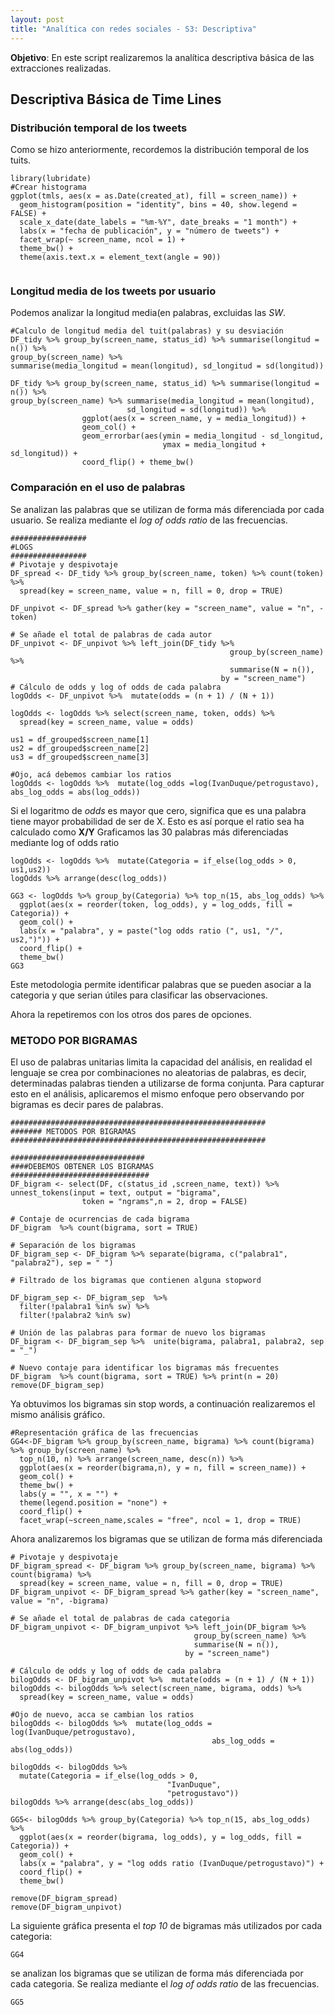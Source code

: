 ```yaml
---
layout: post
title: "Analítica con redes sociales - S3: Descriptiva"
---
```


**Objetivo**: En este script realizaremos la analítica descriptiva básica de las extracciones realizadas.

## Descriptiva Básica de Time Lines

### Distribución temporal de los tweets

Como se hizo anteriormente, recordemos la distribución temporal de los tuits.

```{r}
library(lubridate)
#Crear histograma
ggplot(tmls, aes(x = as.Date(created_at), fill = screen_name)) +
  geom_histogram(position = "identity", bins = 40, show.legend = FALSE) +
  scale_x_date(date_labels = "%m-%Y", date_breaks = "1 month") +
  labs(x = "fecha de publicación", y = "número de tweets") +
  facet_wrap(~ screen_name, ncol = 1) +
  theme_bw() +
  theme(axis.text.x = element_text(angle = 90))
  
```
### Longitud media de los tweets por usuario

Podemos analizar la longitud media(en palabras, excluidas las *SW*.

```{r}
#Calculo de longitud media del tuit(palabras) y su desviación
DF_tidy %>% group_by(screen_name, status_id) %>% summarise(longitud = n()) %>% 
group_by(screen_name) %>% 
summarise(media_longitud = mean(longitud), sd_longitud = sd(longitud))

DF_tidy %>% group_by(screen_name, status_id) %>% summarise(longitud = n()) %>%
group_by(screen_name) %>% summarise(media_longitud = mean(longitud),
                          sd_longitud = sd(longitud)) %>%
                ggplot(aes(x = screen_name, y = media_longitud)) +
                geom_col() +
                geom_errorbar(aes(ymin = media_longitud - sd_longitud,
                                  ymax = media_longitud + sd_longitud)) +
                coord_flip() + theme_bw()
```

### Comparación en el uso de palabras

Se analizan las palabras que se utilizan de forma más diferenciada por cada usuario. Se realiza mediante el *log of odds ratio* de las frecuencias.

```{r}
#################
#LOGS
#################
# Pivotaje y despivotaje
DF_spread <- DF_tidy %>% group_by(screen_name, token) %>% count(token) %>%
  spread(key = screen_name, value = n, fill = 0, drop = TRUE)

DF_unpivot <- DF_spread %>% gather(key = "screen_name", value = "n", -token)

# Se añade el total de palabras de cada autor
DF_unpivot <- DF_unpivot %>% left_join(DF_tidy %>%
                                                 group_by(screen_name) %>%
                                                 summarise(N = n()),
                                               by = "screen_name")
# Cálculo de odds y log of odds de cada palabra
logOdds <- DF_unpivot %>%  mutate(odds = (n + 1) / (N + 1))

logOdds <- logOdds %>% select(screen_name, token, odds) %>% 
  spread(key = screen_name, value = odds)

us1 = df_grouped$screen_name[1]
us2 = df_grouped$screen_name[2]
us3 = df_grouped$screen_name[3]

#Ojo, acá debemos cambiar los ratios
logOdds <- logOdds %>%  mutate(log_odds =log(IvanDuque/petrogustavo), abs_log_odds = abs(log_odds))
```
Si el logaritmo de *odds* es mayor que cero, significa que es una palabra tiene mayor probabilidad de ser de X.
Esto es así porque el ratio sea ha calculado como **X/Y**
Graficamos las 30 palabras más diferenciadas mediante log of odds ratio
```{r}
logOdds <- logOdds %>%  mutate(Categoria = if_else(log_odds > 0, us1,us2))
logOdds %>% arrange(desc(log_odds))

GG3 <- logOdds %>% group_by(Categoria) %>% top_n(15, abs_log_odds) %>%
  ggplot(aes(x = reorder(token, log_odds), y = log_odds, fill = Categoria)) +
  geom_col() +
  labs(x = "palabra", y = paste("log odds ratio (", us1, "/", us2,")")) +
  coord_flip() + 
  theme_bw()
GG3
```

Este metodologia permite identificar palabras que se pueden asociar a la categoria y que serian útiles para clasificar las observaciones.

Ahora la repetiremos con los otros dos pares de opciones.


### METODO POR BIGRAMAS

El uso de palabras unitarias limita la capacidad del análisis, en realidad el lenguaje se crea por combinaciones no aleatorias de palabras, es decir, determinadas palabras tienden a utilizarse de forma conjunta. 
Para capturar esto en el análisis, aplicaremos el mismo enfoque pero observando por bigramas es decir pares de palabras.

```{r }
#########################################################
####### METODOS POR BIGRAMAS
#########################################################

##############################
####DEBEMOS OBTENER LOS BIGRAMAS
###############################
DF_bigram <- select(DF, c(status_id ,screen_name, text)) %>% unnest_tokens(input = text, output = "bigrama",
                token = "ngrams",n = 2, drop = FALSE)

# Contaje de ocurrencias de cada bigrama
DF_bigram  %>% count(bigrama, sort = TRUE)

# Separación de los bigramas 
DF_bigram_sep <- DF_bigram %>% separate(bigrama, c("palabra1", "palabra2"), sep = " ")

# Filtrado de los bigramas que contienen alguna stopword

DF_bigram_sep <- DF_bigram_sep  %>%
  filter(!palabra1 %in% sw) %>%
  filter(!palabra2 %in% sw)

# Unión de las palabras para formar de nuevo los bigramas
DF_bigram <- DF_bigram_sep %>%  unite(bigrama, palabra1, palabra2, sep = "_")

# Nuevo contaje para identificar los bigramas más frecuentes
DF_bigram  %>% count(bigrama, sort = TRUE) %>% print(n = 20)
remove(DF_bigram_sep)
```
Ya obtuvimos los bigramas sin stop words, a continuación realizaremos el mismo análisis gráfico.

```{r }
#Representación gráfica de las frecuencias
GG4<-DF_bigram %>% group_by(screen_name, bigrama) %>% count(bigrama) %>% group_by(screen_name) %>%
  top_n(10, n) %>% arrange(screen_name, desc(n)) %>%
  ggplot(aes(x = reorder(bigrama,n), y = n, fill = screen_name)) +
  geom_col() +
  theme_bw() +
  labs(y = "", x = "") +
  theme(legend.position = "none") +
  coord_flip() +
  facet_wrap(~screen_name,scales = "free", ncol = 1, drop = TRUE)
```
Ahora analizaremos los bigramas que se utilizan de forma más diferenciada

```{r }
# Pivotaje y despivotaje
DF_bigram_spread <- DF_bigram %>% group_by(screen_name, bigrama) %>% count(bigrama) %>%
  spread(key = screen_name, value = n, fill = 0, drop = TRUE)
DF_bigram_unpivot <- DF_bigram_spread %>% gather(key = "screen_name", value = "n", -bigrama)

# Se añade el total de palabras de cada categoria
DF_bigram_unpivot <- DF_bigram_unpivot %>% left_join(DF_bigram %>%
                                         group_by(screen_name) %>%
                                         summarise(N = n()),
                                       by = "screen_name")
                                       
# Cálculo de odds y log of odds de cada palabra
bilogOdds <- DF_bigram_unpivot %>%  mutate(odds = (n + 1) / (N + 1))
bilogOdds <- bilogOdds %>% select(screen_name, bigrama, odds) %>% 
  spread(key = screen_name, value = odds)

#Ojo de nuevo, acca se cambian los ratios
bilogOdds <- bilogOdds %>%  mutate(log_odds = log(IvanDuque/petrogustavo),
                                             abs_log_odds = abs(log_odds))
                                             
bilogOdds <- bilogOdds %>%
  mutate(Categoria = if_else(log_odds > 0,
                                   "IvanDuque",
                                   "petrogustavo"))
bilogOdds %>% arrange(desc(abs_log_odds)) 

GG5<- bilogOdds %>% group_by(Categoria) %>% top_n(15, abs_log_odds) %>%
  ggplot(aes(x = reorder(bigrama, log_odds), y = log_odds, fill = Categoria)) +
  geom_col() +
  labs(x = "palabra", y = "log odds ratio (IvanDuque/petrogustavo)") +
  coord_flip() + 
  theme_bw()

remove(DF_bigram_spread)
remove(DF_bigram_unpivot)
```

La siguiente gráfica presenta el *top 10* de bigramas más utilizados por cada categoria:

```{r }
GG4
```

se analizan los bigramas que se utilizan de forma más diferenciada por cada categoria. Se realiza mediante el *log of odds ratio* de las frecuencias.

```{r}
GG5
```
